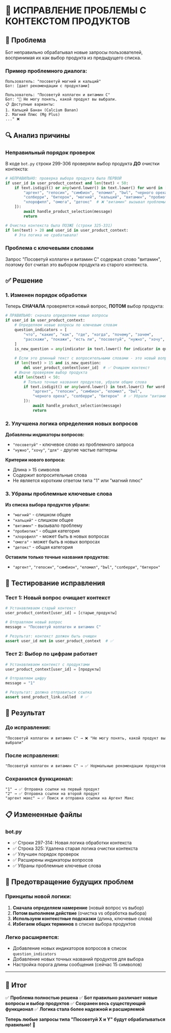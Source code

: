 # 🔧 ИСПРАВЛЕНИЕ ПРОБЛЕМЫ С КОНТЕКСТОМ ПРОДУКТОВ

## 🚨 **Проблема**
Бот неправильно обрабатывал новые запросы пользователей, воспринимая их как выбор продукта из предыдущего списка.

### **Пример проблемного диалога:**
```
Пользователь: "посоветуй магний и кальций"
Бот: [дает рекомендации с продуктами]

Пользователь: "Посоветуй коллаген и витамин С"
Бот: "🤔 Не могу понять, какой продукт вы выбрали.
📋 Доступные варианты:
1. Кальций Банан (Calcium Banan)
2. Магний Плюс (Mg Plus)
..." ❌
```

## 🔍 **Анализ причины**

### **Неправильный порядок проверок**
В коде `bot.py` строки 299-306 проверяли выбор продукта **ДО** очистки контекста:

```python
# НЕПРАВИЛЬНО: проверка выбора продукта была ПЕРВОЙ
if user_id in user_product_context and len(text) < 50:
    if text.isdigit() or any(word.lower() in text.lower() for word in [
        "аргент", "гепосин", "симбион", "еломил", "bwl", "черного ореха", 
        "солберри", "битерон", "магний", "кальций", "витамин", "пробиотик", 
        "хлорофилл", "омега", "детокс"  # ❌ "витамин" вызывал проблемы
    ]):
        await handle_product_selection(message)
        return

# Очистка контекста была ПОЗЖЕ (строки 325-331)
if len(text) > 20 and user_id in user_product_context:
    # Эта логика не срабатывала!
```

### **Проблема с ключевыми словами**
Запрос "Посоветуй коллаген и витамин С" содержал слово "витамин", поэтому бот считал это выбором продукта из старого контекста.

## ✅ **Решение**

### **1. Изменен порядок обработки**
Теперь **СНАЧАЛА** проверяется новый вопрос, **ПОТОМ** выбор продукта:

```python
# ПРАВИЛЬНО: сначала определяем новые вопросы
if user_id in user_product_context:
    # Определяем новые вопросы по ключевым словам
    question_indicators = [
        "что", "какие", "как", "где", "когда", "почему", "зачем", 
        "расскажи", "покажи", "есть ли", "посоветуй", "нужно", "хочу", "для"
    ]
    is_new_question = any(indicator in text.lower() for indicator in question_indicators)
    
    # Если это длинный текст с вопросительными словами - это новый вопрос
    if len(text) > 15 and is_new_question:
        del user_product_context[user_id]  # ✅ Очищаем контекст
    # Иначе проверяем выбор продукта
    elif len(text) < 50:
        # Только точные названия продуктов, убрали общие слова
        if text.isdigit() or any(word.lower() in text.lower() for word in [
            "аргент", "гепосин", "симбион", "еломил", "bwl", 
            "черного ореха", "солберри", "битерон"  # ✅ Убрали "витамин", "магний" и др.
        ]):
            await handle_product_selection(message)
            return
```

### **2. Улучшена логика определения новых вопросов**

**Добавлены индикаторы вопросов:**
- `"посоветуй"` - ключевое слово из проблемного запроса
- `"нужно"`, `"хочу"`, `"для"` - другие частые паттерны

**Критерии нового вопроса:**
- Длина > 15 символов
- Содержит вопросительные слова
- Не является коротким ответом типа "1" или "магний плюс"

### **3. Убраны проблемные ключевые слова**

**Из списка выбора продуктов убрали:**
- `"магний"` - слишком общее
- `"кальций"` - слишком общее  
- `"витамин"` - вызывало проблему
- `"пробиотик"` - общая категория
- `"хлорофилл"` - может быть в новых вопросах
- `"омега"` - может быть в новых вопросах
- `"детокс"` - общая категория

**Оставили только точные названия продуктов:**
- `"аргент"`, `"гепосин"`, `"симбион"`, `"еломил"`, `"bwl"`, `"солберри"`, `"битерон"`

## 🧪 **Тестирование исправления**

### **Тест 1: Новый вопрос очищает контекст**
```python
# Устанавливаем старый контекст
user_product_context[user_id] = [старые_продукты]

# Отправляем новый вопрос
message = "Посоветуй коллаген и витамин С"

# Результат: контекст должен быть очищен
assert user_id not in user_product_context  # ✅
```

### **Тест 2: Выбор по цифрам работает**
```python
# Устанавливаем контекст с продуктами
user_product_context[user_id] = [продукты]

# Отправляем цифру
message = "1"

# Результат: должна отправиться ссылка
assert send_product_link.called  # ✅
```

## 🎯 **Результат**

### **До исправления:**
```
"Посоветуй коллаген и витамин С" → ❌ "Не могу понять, какой продукт вы выбрали"
```

### **После исправления:**
```
"Посоветуй коллаген и витамин С" → ✅ Нормальные рекомендации продуктов
```

### **Сохранился функционал:**
```
"1" → ✅ Отправка ссылки на первый продукт
"2" → ✅ Отправка ссылки на второй продукт
"аргент макс" → ✅ Поиск и отправка ссылки на Аргент Макс
```

## 📋 **Измененные файлы**

### **bot.py**
- ✅ Строки 297-314: Новая логика обработки контекста
- ✅ Строка 325: Удалена старая логика очистки контекста
- ✅ Улучшен порядок проверок
- ✅ Расширены индикаторы вопросов
- ✅ Убраны проблемные ключевые слова

## 🔮 **Предотвращение будущих проблем**

### **Принципы новой логики:**
1. **Сначала определяем намерение** (новый вопрос vs выбор)
2. **Потом выполняем действие** (очистка vs обработка выбора)
3. **Используем контекстные подсказки** (длина, ключевые слова)
4. **Избегаем общих терминов** в списке выбора продуктов

### **Легко расширяется:**
- Добавление новых индикаторов вопросов в список `question_indicators`
- Добавление новых точных названий продуктов для выбора
- Настройка порога длины сообщения (сейчас 15 символов)

---

## 🎉 **Итог**

✅ **Проблема полностью решена**
✅ **Бот правильно различает новые вопросы и выбор продуктов**
✅ **Сохранен весь существующий функционал**
✅ **Логика стала более надежной и расширяемой**

**Теперь любые запросы типа "Посоветуй X и Y" будут обрабатываться правильно!** 🎯


